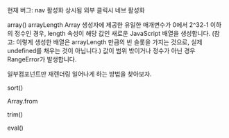 현재 버그: nav 활성화 상시됨
외부 클릭시 네브 활성화


array()
arrayLength
Array 생성자에 제공한 유일한 매개변수가 0에서 2^32-1 이하의 정수인 경우, length 속성이 해당 값인 새로운 JavaScript 배열을 생성합니다. (참고: 이렇게 생성한 배열은 arrayLength 만큼의 빈 슬롯을 가지는 것으로, 실제 undefined를 채우는 것이 아닙니다.) 값이 범위 밖이거나 정수가 아닌 경우 RangeError가 발생합니다.

일부컴포넌트만 재렌더링 일어나게 하는 방법을 찾아보자.

sort()

 Array.from

 trim()

 eval()